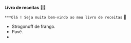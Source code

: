 **Livro de receitas** :man_cook:

`***Olá ! Seja muito bem-vindo ao meu livro de receitas` :handshake:





- Strogonoff de frango.
- Pavê.
- 

